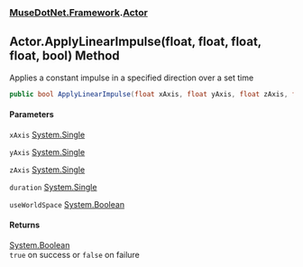 ### [MuseDotNet.Framework](./MuseDotNet-Framework.md 'MuseDotNet.Framework').[Actor](./Actor.md 'MuseDotNet.Framework.Actor')
## Actor.ApplyLinearImpulse(float, float, float, float, bool) Method
Applies a constant impulse in a specified direction over a set time  
```csharp
public bool ApplyLinearImpulse(float xAxis, float yAxis, float zAxis, float duration, bool useWorldSpace);
```
#### Parameters
<a name='MuseDotNet-Framework-Actor-ApplyLinearImpulse(float_float_float_float_bool)-xAxis'></a>
`xAxis` [System.Single](https://docs.microsoft.com/en-us/dotnet/api/System.Single 'System.Single')  
  
<a name='MuseDotNet-Framework-Actor-ApplyLinearImpulse(float_float_float_float_bool)-yAxis'></a>
`yAxis` [System.Single](https://docs.microsoft.com/en-us/dotnet/api/System.Single 'System.Single')  
  
<a name='MuseDotNet-Framework-Actor-ApplyLinearImpulse(float_float_float_float_bool)-zAxis'></a>
`zAxis` [System.Single](https://docs.microsoft.com/en-us/dotnet/api/System.Single 'System.Single')  
  
<a name='MuseDotNet-Framework-Actor-ApplyLinearImpulse(float_float_float_float_bool)-duration'></a>
`duration` [System.Single](https://docs.microsoft.com/en-us/dotnet/api/System.Single 'System.Single')  
  
<a name='MuseDotNet-Framework-Actor-ApplyLinearImpulse(float_float_float_float_bool)-useWorldSpace'></a>
`useWorldSpace` [System.Boolean](https://docs.microsoft.com/en-us/dotnet/api/System.Boolean 'System.Boolean')  
  
#### Returns
[System.Boolean](https://docs.microsoft.com/en-us/dotnet/api/System.Boolean 'System.Boolean')  
`true` on success or `false` on failure  
